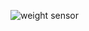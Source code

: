 ![weight sensor](https://github.com/ariful-sagor/Seimens-NX-Design/assets/64542978/51220a96-14a5-4a5d-aee4-11c0c6f925af)
